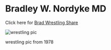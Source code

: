 # Bradley W. Nordyke MD

Click here for [Brad Wrestling Share](https://photos.app.goo.gl/7s2RxeMgWqV4mhoy7)  

![wrestling pic](https://user-images.githubusercontent.com/89944769/131750366-b4779d80-4a98-4283-abb7-52309c4f241b.JPG)

wrestling pic from 1978
